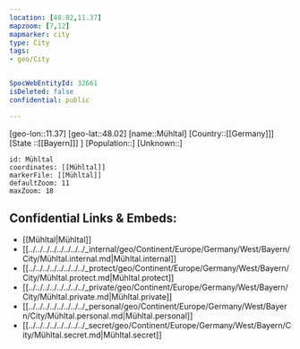 ```yaml
---
location: [48.02,11.37]
mapzoom: [7,12] 
mapmarker: city 
type: City
tags:
- geo/City


SpocWebEntityId: 32661
isDeleted: false
confidential: public

---
```

[geo-lon::11.37]
[geo-lat::48.02]
[name::Mühltal]
[Country::[[Germany]]]
[State ::[[Bayern]]] ]
[Population::]
[Unknown::]


```leaflet
id: Mühltal
coordinates: [[Mühltal]]
markerFile: [[Mühltal]]
defaultZoom: 11 
maxZoom: 18
```


## Confidential Links & Embeds: 
- [[Mühltal|Mühltal]]
- [[../../../../../../../../_internal/geo/Continent/Europe/Germany/West/Bayern/City/Mühltal.internal.md|Mühltal.internal]] 
- [[../../../../../../../../_protect/geo/Continent/Europe/Germany/West/Bayern/City/Mühltal.protect.md|Mühltal.protect]] 
- [[../../../../../../../../_private/geo/Continent/Europe/Germany/West/Bayern/City/Mühltal.private.md|Mühltal.private]] 
- [[../../../../../../../../_personal/geo/Continent/Europe/Germany/West/Bayern/City/Mühltal.personal.md|Mühltal.personal]] 
- [[../../../../../../../../_secret/geo/Continent/Europe/Germany/West/Bayern/City/Mühltal.secret.md|Mühltal.secret]] 
